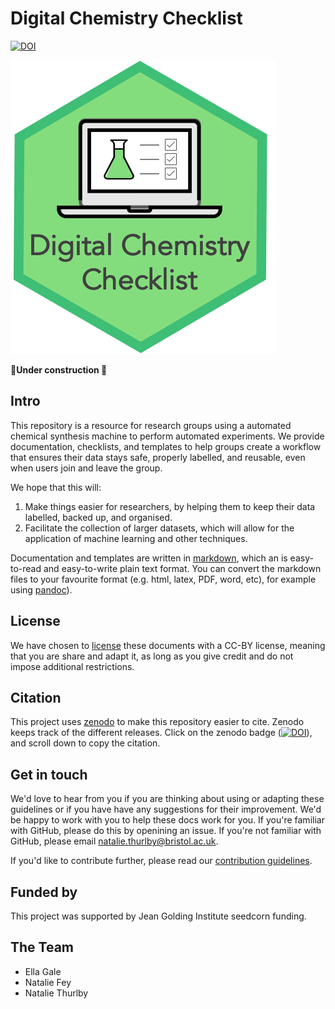 # Digital Chemistry Checklist 
[![DOI](https://zenodo.org/badge/249396737.svg)](https://zenodo.org/badge/latestdoi/249396737)

![](documents/logo.png)

**🚧Under construction 🚧**

## Intro
This repository is a resource for research groups using a automated chemical synthesis machine to perform automated experiments. We provide documentation, checklists, and templates to help groups create a workflow that ensures their data stays safe, properly labelled, and reusable, even when users join and leave the group. 

We hope that this will:
1. Make things easier for researchers, by helping them to keep their data labelled, backed up, and organised. 
2. Facilitate the collection of larger datasets, which will allow for the application of machine learning and other techniques.

<!-- 
## Our software
In the future we could have software to automate part of the work. 

## Our documentation and templates
<!--
We have written the following documentation:
* [documents/our-approach.md](documents/our-approach.md): Gives an overview of our approach.
* [documents/it-setup.md](documents/it-setup.md): Explains how to set up a computer attached to a Chemspeed machine in order to facilitate our approach. Useful to share with your IT department. 
* [documents/templates/technician-template.md](documents/templates/technician-template.md): Template guidelines, for a technician working with users of a Chemspeed machine.
* [documents/templates/user-template.md](documents/templates/user-template.md): Template guidelines, for regular users of a Chemspeed machine.
-->

Documentation and templates are written in [markdown](https://daringfireball.net/projects/markdown), which an is easy-to-read and easy-to-write plain text format. You can convert the markdown files to your favourite format (e.g. html, latex, PDF, word, etc), for example using [pandoc](https://pandoc.org/)). 

## License
We have chosen to [license](LICENSE.md) these documents with a CC-BY license, meaning that you are share and adapt it, as long as you give credit and do not impose additional restrictions. 

## Citation
This project uses [zenodo](https://help.zenodo.org/features/) to make this repository easier to cite. Zenodo keeps track of the different releases. Click on the zenodo badge ([![DOI](https://zenodo.org/badge/249396737.svg)](https://zenodo.org/badge/latestdoi/249396737)), and scroll down to copy the citation.

## Get in touch
We'd love to hear from you if you are thinking about using or adapting these guidelines or if you have have any suggestions for their improvement. We'd be happy to work with you to help these docs work for you. If you're familiar with GitHub, please do this by openining an issue. If you're not familiar with GitHub, please email natalie.thurlby@bristol.ac.uk.

If you'd like to contribute further, please read our [contribution guidelines](CONTRIBUTING.md).

## Funded by
This project was supported by Jean Golding Institute seedcorn funding.

## The Team
* Ella Gale 
* Natalie Fey
* Natalie Thurlby


